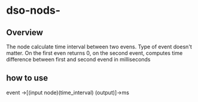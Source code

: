 # dso-nods-<Any specified string>

## Overview
The node calculate time interval between two evens. Type of event doesn't matter.
On the first even returns 0, on the second event,
 computes time difference between first and second evend in milliseconds

## how to use
event ->[(input node)(time_interval) (output)]->ms
